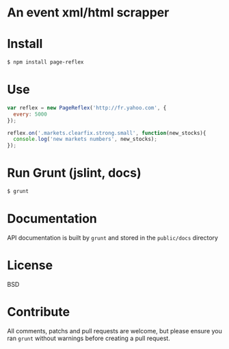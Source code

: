 # An event xml/html scrapper

# Install
```bash
$ npm install page-reflex
```

# Use
```javascript
var reflex = new PageReflex('http://fr.yahoo.com', {
  every: 5000
});

reflex.on('.markets.clearfix.strong.small', function(new_stocks){
  console.log('new markets numbers', new_stocks);
});
```

# Run Grunt (jslint, docs)
```bash
$ grunt
```

# Documentation
API documentation is built by ```grunt``` and stored in the ```public/docs``` directory

# License
BSD

# Contribute
All comments, patchs and pull requests are welcome, but please ensure you ran ```grunt``` without warnings before creating a pull request.
